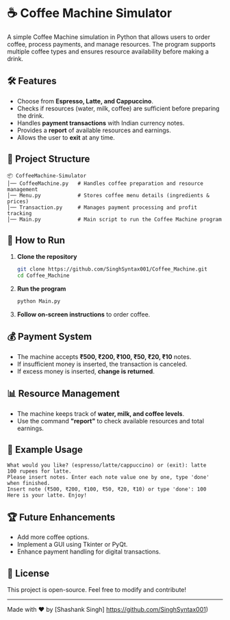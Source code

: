 
# ☕ Coffee Machine Simulator

A simple Coffee Machine simulation in Python that allows users to order coffee, process payments, and manage resources. The program supports multiple coffee types and ensures resource availability before making a drink.

## 🛠 Features
- Choose from **Espresso, Latte, and Cappuccino**.
- Checks if resources (water, milk, coffee) are sufficient before preparing the drink.
- Handles **payment transactions** with Indian currency notes.
- Provides a **report** of available resources and earnings.
- Allows the user to **exit** at any time.

## 📂 Project Structure
```plaintext
📦 CoffeeMachine-Simulator
│── CoffeeMachine.py   # Handles coffee preparation and resource management
│── Menu.py            # Stores coffee menu details (ingredients & prices)
│── Transaction.py     # Manages payment processing and profit tracking
│── Main.py            # Main script to run the Coffee Machine program
```

## 🚀 How to Run
1. **Clone the repository**  
   ```sh
   git clone https://github.com/SinghSyntax001/Coffee_Machine.git
   cd Coffee_Machine
   ```
2. **Run the program**  
   ```sh
   python Main.py
   ```
3. **Follow on-screen instructions** to order coffee.

## 💰 Payment System
- The machine accepts **₹500, ₹200, ₹100, ₹50, ₹20, ₹10** notes.
- If insufficient money is inserted, the transaction is canceled.
- If excess money is inserted, **change is returned**.

## 📊 Resource Management
- The machine keeps track of **water, milk, and coffee levels**.
- Use the command **"report"** to check available resources and total earnings.

## 📝 Example Usage
```plaintext
What would you like? (espresso/latte/cappuccino) or (exit): latte
100 rupees for latte.
Please insert notes. Enter each note value one by one, type 'done' when finished.
Insert note (₹500, ₹200, ₹100, ₹50, ₹20, ₹10) or type 'done': 100
Here is your latte. Enjoy!
```

## 🏆 Future Enhancements
- Add more coffee options.
- Implement a GUI using Tkinter or PyQt.
- Enhance payment handling for digital transactions.

## 📜 License
This project is open-source. Feel free to modify and contribute!

---
Made with ❤️ by [Shashank Singh] https://github.com/SinghSyntax001)

